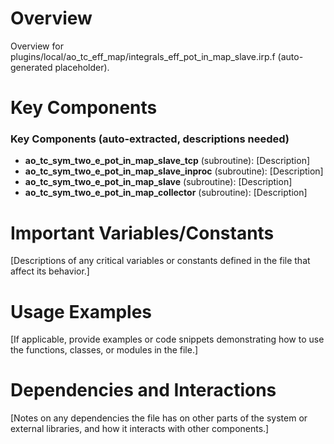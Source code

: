 # Overview

Overview for plugins/local/ao_tc_eff_map/integrals_eff_pot_in_map_slave.irp.f (auto-generated placeholder).

# Key Components

### Key Components (auto-extracted, descriptions needed)
- **ao_tc_sym_two_e_pot_in_map_slave_tcp** (subroutine): [Description]
- **ao_tc_sym_two_e_pot_in_map_slave_inproc** (subroutine): [Description]
- **ao_tc_sym_two_e_pot_in_map_slave** (subroutine): [Description]
- **ao_tc_sym_two_e_pot_in_map_collector** (subroutine): [Description]

# Important Variables/Constants

[Descriptions of any critical variables or constants defined in the file that affect its behavior.]

# Usage Examples

[If applicable, provide examples or code snippets demonstrating how to use the functions, classes, or modules in the file.]

# Dependencies and Interactions

[Notes on any dependencies the file has on other parts of the system or external libraries, and how it interacts with other components.]

